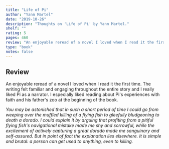 ```yaml
---
title: "Life of Pi"
author: "Yann Martel"
date: "2019-10-26"
description: "Thoughts on 'Life of Pi' by Yann Martel."
shelf: ""
rating: 5
pages: 460
review: "An enjoyable reread of a novel I loved when I read it the first time. The writing felt familiar and engaging throughout the entire story and I really liked Pi as a narrator. I especially liked reading about Pi's experiences with faith and his father's zoo at the beginning of the book.<br/><br/><i>You may be astonished that in such a short period of time I could go from weeping over the muffled killing of a flying fish to gleefully bludgeoning to death a dorado. I could explain it by arguing that profiting from a pitiful flying fish's navigational mistake made me shy and sorrowful, while the excitement of actively capturing a great dorado made me sanguinary and self-assured. But in point of fact the explanation lies elsewhere. It is simple and brutal: a person can get used to anything, even to killing.</i>"
type: "book"
notes: false
---
```


## Review

An enjoyable reread of a novel I loved when I read it the first time. The writing felt familiar and engaging throughout the entire story and I really liked Pi as a narrator. I especially liked reading about Pi's experiences with faith and his father's zoo at the beginning of the book.

_You may be astonished that in such a short period of time I could go from weeping over the muffled killing of a flying fish to gleefully bludgeoning to death a dorado. I could explain it by arguing that profiting from a pitiful flying fish's navigational mistake made me shy and sorrowful, while the excitement of actively capturing a great dorado made me sanguinary and self-assured. But in point of fact the explanation lies elsewhere. It is simple and brutal: a person can get used to anything, even to killing._
